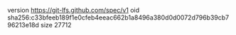 version https://git-lfs.github.com/spec/v1
oid sha256:c33bfeeb189f1e0cfeb4eeac662b1a8496a380d0d0072d796b39cb796213e18d
size 27712
